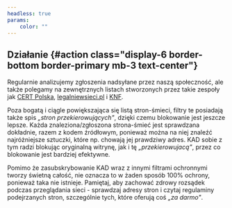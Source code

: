 ```yaml
---
headless: true
params:
    color: ""
---
```

## Działanie {#action class="display-6 border-bottom border-primary mb-3 text-center"}
Regularnie analizujemy zgłoszenia nadsyłane przez naszą społeczność, ale także polegamy na zewnętrznych listach stworzonych przez takie zespoły jak [CERT Polska](https://cert.pl/lista-ostrzezen/), [legalniewsieci.pl](https://www.legalniewsieci.pl/aktualnosci/podejrzane-sklepy-internetowe) i [KNF](https://www.knf.gov.pl/dla_konsumenta/ostrzezenia_publiczne).

Poza bogatą i ciągle powiększająca się listą stron-śmieci, filtry te posiadają także spis *„stron przekierowujących"*, dzięki czemu blokowanie jest jeszcze lepsze. Każda znaleziona/zgłoszona strona-śmieć jest sprawdzana dokładnie, razem z kodem źródłowym, ponieważ można na niej znaleźć najróżniejsze sztuczki, które np. chowają jej prawdziwy adres. KAD sobie z tym radzi blokując oryginalną witrynę, jak i tę *„przekierowujacą"*, przez co blokowanie jest bardziej efektywne.

Pomimo że zasubskrybowanie KAD wraz z innymi filtrami ochronnymi tworzy świetną całość, nie oznacza to w żaden sposób 100% ochrony, ponieważ taka nie istnieje. Pamiętaj, aby zachować zdrowy rozsądek podczas przeglądania sieci - sprawdzaj adresy stron i czytaj regulaminy podejrzanych stron, szczególnie tych, które oferują coś *„za darmo"*.
